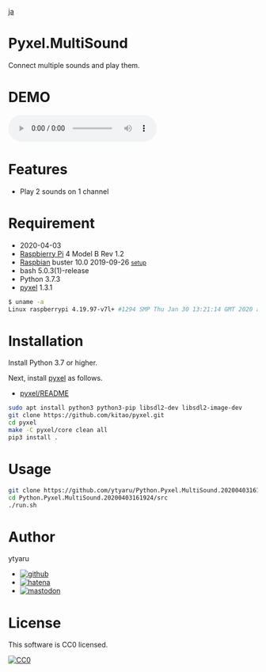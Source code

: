[ja](./README.ja.md)

# Pyxel.MultiSound

Connect multiple sounds and play them.

# DEMO

<audio preload="metadata" controls>
  <source src="https://raw.githubusercontent.com/ytyaru/Python.Pyxel.MultiSound.20200403161924/master/doc/demo.mp3" type="audio/mp3">
  <source src="https://raw.githubusercontent.com/ytyaru/Python.Pyxel.MultiSound.20200403161924/master/doc/demo.ogg" type="audio/ogg">
  <source src="https://raw.githubusercontent.com/ytyaru/Python.Pyxel.MultiSound.20200403161924/master/doc/demo.flac" type="audio/flac">
  <source src="https://raw.githubusercontent.com/ytyaru/Python.Pyxel.MultiSound.20200403161924/master/doc/demo.wav" type="audio/wav">
  Current environment does not support audio playback
</audio>

# Features

* Play 2 sounds on 1 channel

# Requirement

* <time datetime="2020-04-03T16:19:15+0900">2020-04-03</time>
* [Raspbierry Pi](https://ja.wikipedia.org/wiki/Raspberry_Pi) 4 Model B Rev 1.2
* [Raspbian](https://ja.wikipedia.org/wiki/Raspbian) buster 10.0 2019-09-26 <small>[setup](http://ytyaru.hatenablog.com/entry/2019/12/25/222222)</small>
* bash 5.0.3(1)-release
* Python 3.7.3
* [pyxel][] 1.3.1

[pyxel]:https://github.com/kitao/pyxel

```sh
$ uname -a
Linux raspberrypi 4.19.97-v7l+ #1294 SMP Thu Jan 30 13:21:14 GMT 2020 armv7l GNU/Linux
```

# Installation

Install Python 3.7 or higher.

Next, install [pyxel][] as follows.

* [pyxel/README](https://github.com/kitao/pyxel/blob/master/README.md#how-to-install)

```sh
sudo apt install python3 python3-pip libsdl2-dev libsdl2-image-dev
git clone https://github.com/kitao/pyxel.git
cd pyxel
make -C pyxel/core clean all
pip3 install .
```

# Usage

```sh
git clone https://github.com/ytyaru/Python.Pyxel.MultiSound.20200403161924
cd Python.Pyxel.MultiSound.20200403161924/src
./run.sh
```

# Author

ytyaru

* [![github](http://www.google.com/s2/favicons?domain=github.com)](https://github.com/ytyaru "github")
* [![hatena](http://www.google.com/s2/favicons?domain=www.hatena.ne.jp)](http://ytyaru.hatenablog.com/ytyaru "hatena")
* [![mastodon](http://www.google.com/s2/favicons?domain=mstdn.jp)](https://mstdn.jp/web/accounts/233143 "mastdon")

# License

This software is CC0 licensed.

[![CC0](http://i.creativecommons.org/p/zero/1.0/88x31.png "CC0")](http://creativecommons.org/publicdomain/zero/1.0/deed.en)


